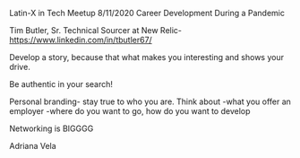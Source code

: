 Latin-X in Tech Meetup 8/11/2020
Career Development During a Pandemic


Tim Butler, Sr. Technical Sourcer at New Relic-
https://www.linkedin.com/in/tbutler67/

Develop a story, because that what makes you interesting and shows your drive.

Be authentic in your search!  

Personal branding- stay true to who you are.  Think about
-what you offer an employer
-where do you want to go, how do you want to develop

Networking is BIGGGG


Adriana Vela


